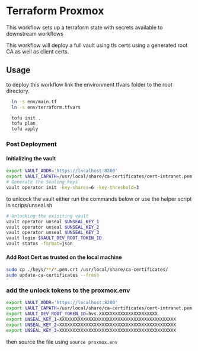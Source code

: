 # Terraform Proxmox

This workflow sets up a terraform state with secrets available to downstream workflows 

This workflow will deploy a full vault using tls certs using a generated root CA as well as client certs. 

## Usage
to deploy this workflow link the environment tfvars folder to the root directory. 
```bash
  ln -s env/main.tf
  ln -s env/terraform.tfvars

  tofu init .
  tofu plan
  tofu apply
```
### Post Deployment

#### Initializing the vault
```bash
export VAULT_ADDR='https://localhost:8200'
export VAULT_CAPATH=/usr/local/share/ca-certificates/cert-intranet.pem.crt
# Generate the Sealing keys
vault operator init -key-shares=6 -key-threshold=3
```

to unlcock the vault either run the commands below or use the helper script in scrips/unseal.sh

```bash
# Unlocking the exisiting vault
vault operator unseal $UNSEAL_KEY_1
vault operator unseal $UNSEAL_KEY_2
vault operator unseal $UNSEAL_KEY_3
vault login $VAULT_DEV_ROOT_TOKEN_ID
vault status -format=json
```

#### Add Root Cert as trusted on the local machine
```bash
sudo cp ./keys/**/*.pem.crt /usr/local/share/ca-certificates/
sudo update-ca-certificates --fresh
```

### add the unlock tokens to the proxmox.env 

```bash
export VAULT_ADDR='https://localhost:8200'
export VAULT_CAPATH=/usr/local/share/ca-certificates/cert-intranet.pem.crt
export VAULT_DEV_ROOT_TOKEN_ID=hvs.XXXXXXXXXXXXXXXXXXXXXX
export UNSEAL_KEY_1=XXXXXXXXXXXXXXXXXXXXXXXXXXXXXXXXXXXXXXXXXXXX
export UNSEAL_KEY_2=XXXXXXXXXXXXXXXXXXXXXXXXXXXXXXXXXXXXXXXXXXXX
export UNSEAL_KEY_3=XXXXXXXXXXXXXXXXXXXXXXXXXXXXXXXXXXXXXXXXXXXX
```
then source the file using `source proxmox.env`